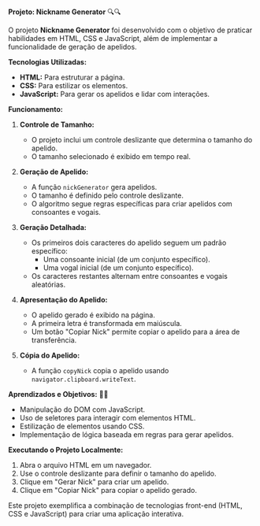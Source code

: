**Projeto: Nickname Generator** 🔍🔍

O projeto **Nickname Generator** foi desenvolvido com o objetivo de praticar habilidades em HTML, CSS e JavaScript, além de implementar a funcionalidade de geração de apelidos.

**Tecnologias Utilizadas:**
- **HTML:** Para estruturar a página.
- **CSS:** Para estilizar os elementos.
- **JavaScript:** Para gerar os apelidos e lidar com interações.

**Funcionamento:**

1. **Controle de Tamanho:**
   - O projeto inclui um controle deslizante que determina o tamanho do apelido.
   - O tamanho selecionado é exibido em tempo real.

2. **Geração de Apelido:**
   - A função `nickGenerator` gera apelidos.
   - O tamanho é definido pelo controle deslizante.
   - O algoritmo segue regras específicas para criar apelidos com consoantes e vogais.

3. **Geração Detalhada:**
   - Os primeiros dois caracteres do apelido seguem um padrão específico:
     - Uma consoante inicial (de um conjunto específico).
     - Uma vogal inicial (de um conjunto específico).
   - Os caracteres restantes alternam entre consoantes e vogais aleatórias.

4. **Apresentação do Apelido:**
   - O apelido gerado é exibido na página.
   - A primeira letra é transformada em maiúscula.
   - Um botão "Copiar Nick" permite copiar o apelido para a área de transferência.

5. **Cópia do Apelido:**
   - A função `copyNick` copia o apelido usando `navigator.clipboard.writeText`.

**Aprendizados e Objetivos:** 💭💭
- Manipulação do DOM com JavaScript.
- Uso de seletores para interagir com elementos HTML.
- Estilização de elementos usando CSS.
- Implementação de lógica baseada em regras para gerar apelidos.

**Executando o Projeto Localmente:**
1. Abra o arquivo HTML em um navegador.
2. Use o controle deslizante para definir o tamanho do apelido.
3. Clique em "Gerar Nick" para criar um apelido.
4. Clique em "Copiar Nick" para copiar o apelido gerado.

Este projeto exemplifica a combinação de tecnologias front-end (HTML, CSS e JavaScript) para criar uma aplicação interativa.
